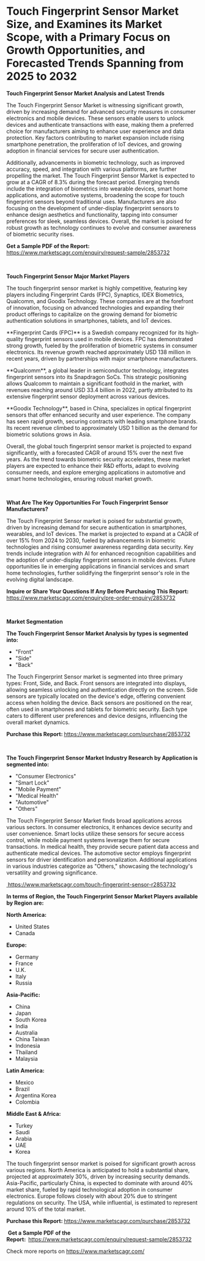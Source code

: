 <p><h1>Touch Fingerprint Sensor Market Size, and Examines its Market Scope, with a Primary Focus on Growth Opportunities, and Forecasted Trends Spanning from 2025 to 2032</h1></p><p><strong>Touch Fingerprint Sensor Market Analysis and Latest Trends</strong></p>
<p><p>The Touch Fingerprint Sensor Market is witnessing significant growth, driven by increasing demand for advanced security measures in consumer electronics and mobile devices. These sensors enable users to unlock devices and authenticate transactions with ease, making them a preferred choice for manufacturers aiming to enhance user experience and data protection. Key factors contributing to market expansion include rising smartphone penetration, the proliferation of IoT devices, and growing adoption in financial services for secure user authentication. </p><p>Additionally, advancements in biometric technology, such as improved accuracy, speed, and integration with various platforms, are further propelling the market. The Touch Fingerprint Sensor Market is expected to grow at a CAGR of 8.3% during the forecast period. Emerging trends include the integration of biometrics into wearable devices, smart home applications, and automotive systems, broadening the scope for touch fingerprint sensors beyond traditional uses. Manufacturers are also focusing on the development of under-display fingerprint sensors to enhance design aesthetics and functionality, tapping into consumer preferences for sleek, seamless devices. Overall, the market is poised for robust growth as technology continues to evolve and consumer awareness of biometric security rises.</p></p>
<p><strong>Get a Sample PDF of the Report:&nbsp;</strong> <a href="https://www.marketscagr.com/enquiry/request-sample/2853732?utm_campaign=2990&utm_medium=2&utm_source=Github&utm_content=ia&utm_term=12032025&utm_id=touch-fingerprint-sensor">https://www.marketscagr.com/enquiry/request-sample/2853732</a></p>
<p>&nbsp;</p>
<p><strong>Touch Fingerprint Sensor Major Market Players</strong></p>
<p><p>The touch fingerprint sensor market is highly competitive, featuring key players including Fingerprint Cards (FPC), Synaptics, IDEX Biometrics, Qualcomm, and Goodix Technology. These companies are at the forefront of innovation, focusing on advanced technologies and expanding their product offerings to capitalize on the growing demand for biometric authentication solutions in smartphones, tablets, and IoT devices.</p><p>**Fingerprint Cards (FPC)** is a Swedish company recognized for its high-quality fingerprint sensors used in mobile devices. FPC has demonstrated strong growth, fueled by the proliferation of biometric systems in consumer electronics. Its revenue growth reached approximately USD 138 million in recent years, driven by partnerships with major smartphone manufacturers.</p><p>**Qualcomm**, a global leader in semiconductor technology, integrates fingerprint sensors into its Snapdragon SoCs. This strategic positioning allows Qualcomm to maintain a significant foothold in the market, with revenues reaching around USD 33.4 billion in 2022, partly attributed to its extensive fingerprint sensor deployment across various devices.</p><p>**Goodix Technology**, based in China, specializes in optical fingerprint sensors that offer enhanced security and user experience. The company has seen rapid growth, securing contracts with leading smartphone brands. Its recent revenue climbed to approximately USD 1 billion as the demand for biometric solutions grows in Asia.</p><p>Overall, the global touch fingerprint sensor market is projected to expand significantly, with a forecasted CAGR of around 15% over the next five years. As the trend towards biometric security accelerates, these market players are expected to enhance their R&D efforts, adapt to evolving consumer needs, and explore emerging applications in automotive and smart home technologies, ensuring robust market growth.</p></p>
<p>&nbsp;</p>
<p><strong>What Are The Key Opportunities For Touch Fingerprint Sensor Manufacturers?</strong></p>
<p><p>The Touch Fingerprint Sensor market is poised for substantial growth, driven by increasing demand for secure authentication in smartphones, wearables, and IoT devices. The market is projected to expand at a CAGR of over 15% from 2024 to 2030, fueled by advancements in biometric technologies and rising consumer awareness regarding data security. Key trends include integration with AI for enhanced recognition capabilities and the adoption of under-display fingerprint sensors in mobile devices. Future opportunities lie in emerging applications in financial services and smart home technologies, further solidifying the fingerprint sensor's role in the evolving digital landscape.</p></p>
<p><strong>Inquire or Share Your Questions If Any Before Purchasing This Report:</strong> <a href="https://www.marketscagr.com/enquiry/pre-order-enquiry/2853732?utm_campaign=2990&utm_medium=2&utm_source=Github&utm_content=ia&utm_term=12032025&utm_id=touch-fingerprint-sensor">https://www.marketscagr.com/enquiry/pre-order-enquiry/2853732</a></p>
<p>&nbsp;</p>
<p><strong>Market Segmentation</strong></p>
<p><strong>The Touch Fingerprint Sensor Market Analysis by types is segmented into:</strong></p>
<p><ul><li>"Front"</li><li>"Side"</li><li>"Back"</li></ul></p>
<p><p>The Touch Fingerprint Sensor market is segmented into three primary types: Front, Side, and Back. Front sensors are integrated into displays, allowing seamless unlocking and authentication directly on the screen. Side sensors are typically located on the device's edge, offering convenient access when holding the device. Back sensors are positioned on the rear, often used in smartphones and tablets for biometric security. Each type caters to different user preferences and device designs, influencing the overall market dynamics.</p></p>
<p><strong>Purchase this Report:&nbsp;</strong><a href="https://www.marketscagr.com/purchase/2853732?utm_campaign=2990&utm_medium=2&utm_source=Github&utm_content=ia&utm_term=12032025&utm_id=touch-fingerprint-sensor">https://www.marketscagr.com/purchase/2853732</a></p>
<p>&nbsp;</p>
<p><strong>The Touch Fingerprint Sensor Market Industry Research by Application is segmented into:</strong></p>
<p><ul><li>"Consumer Electronics"</li><li>"Smart Lock"</li><li>"Mobile Payment"</li><li>"Medical Health"</li><li>"Automotive"</li><li>"Others"</li></ul></p>
<p><p>The Touch Fingerprint Sensor Market finds broad applications across various sectors. In consumer electronics, it enhances device security and user convenience. Smart locks utilize these sensors for secure access control, while mobile payment systems leverage them for secure transactions. In medical health, they provide secure patient data access and authenticate medical devices. The automotive sector employs fingerprint sensors for driver identification and personalization. Additional applications in various industries categorize as "Others," showcasing the technology's versatility and growing significance.</p></p>
<p><a href="https://www.marketscagr.com/touch-fingerprint-sensor-r2853732?utm_campaign=2990&utm_medium=2&utm_source=Github&utm_content=ia&utm_term=12032025&utm_id=touch-fingerprint-sensor">&nbsp;https://www.marketscagr.com/touch-fingerprint-sensor-r2853732</a></p>
<p><strong>In terms of Region, the Touch Fingerprint Sensor Market Players available by Region are:</strong></p>
<p>
    <p> <strong> North America: </strong>
        <ul>
            <li>United States</li>
            <li>Canada</li>
        </ul>
        </p> 
    <p> <strong> Europe: </strong>
        <ul>
            <li>Germany</li>
            <li>France</li>
            <li>U.K.</li>
            <li>Italy</li>
            <li>Russia</li>
        </ul>
        </p> 
    <p> <strong> Asia-Pacific: </strong>
        <ul>
            <li>China</li>
            <li>Japan</li>
            <li>South Korea</li>
            <li>India</li>
            <li>Australia</li>
            <li>China Taiwan</li>
            <li>Indonesia</li>
            <li>Thailand</li>
            <li>Malaysia</li>
        </ul>
        </p> 
    <p> <strong> Latin America: </strong>
        <ul>
            <li>Mexico</li>
            <li>Brazil</li>
            <li>Argentina Korea</li>
            <li>Colombia</li>
        </ul>
        </p> 
    <p> <strong> Middle East & Africa: </strong>
        <ul>
            <li>Turkey</li>
            <li>Saudi</li>
            <li>Arabia</li>
            <li>UAE</li>
            <li>Korea</li>
        </ul>
    </p>
    </p>
<p><p>The touch fingerprint sensor market is poised for significant growth across various regions. North America is anticipated to hold a substantial share, projected at approximately 30%, driven by increasing security demands. Asia-Pacific, particularly China, is expected to dominate with around 40% market share, fueled by rapid technological adoption in consumer electronics. Europe follows closely with about 20% due to stringent regulations on security. The USA, while influential, is estimated to represent around 10% of the total market.</p></p>
<p><strong>Purchase this Report: </strong><a href="https://www.marketscagr.com/purchase/2853732?utm_campaign=2990&utm_medium=2&utm_source=Github&utm_content=ia&utm_term=12032025&utm_id=touch-fingerprint-sensor">https://www.marketscagr.com/purchase/2853732</a></p>
<p>&nbsp;<strong>Get a Sample PDF of the Report:&nbsp;&nbsp;</strong><a href="https://www.marketscagr.com/enquiry/request-sample/2853732?utm_campaign=2990&utm_medium=2&utm_source=Github&utm_content=ia&utm_term=12032025&utm_id=touch-fingerprint-sensor">https://www.marketscagr.com/enquiry/request-sample/2853732</a></p>
<p><strong></strong></p>
<p>Check more reports on <a href="https://www.marketscagr.com/?utm_campaign=2990&utm_medium=2&utm_source=Github&utm_content=ia&utm_term=12032025&utm_id=touch-fingerprint-sensor">https://www.marketscagr.com/</a></p>